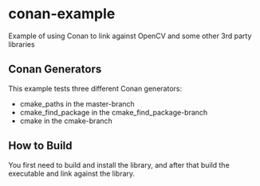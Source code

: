 # conan-example
Example of using Conan to link against OpenCV and some other 3rd party libraries

## Conan Generators
This example tests three different Conan generators:

* cmake_paths in the master-branch
* cmake_find_package in the cmake_find_package-branch
* cmake in the cmake-branch

## How to Build

You first need to build and install the library, and after that build the executable and link against the library.



